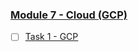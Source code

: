 ### [Module 7 - Cloud (GCP)](https://github.com/YuriyPelykh/DevOps-22Q2-Pelykh-Yurii/-/tree/m7-Cloud)    
- [ ] [Task 1 - GCP](https://github.com/YuriyPelykh/DevOps-22Q2-Pelykh-Yurii/-/tree/m7-Claud-Task-01/m7-Cloud/m7-Cloud-Task-01)
  
